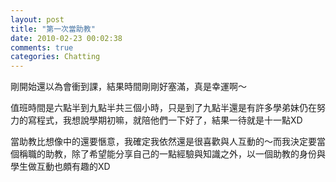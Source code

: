 ```yaml
---
layout: post
title: "第一次當助教"
date: 2010-02-23 00:02:38
comments: true
categories: Chatting
---
```

<p>剛開始還以為會衝到課，結果時間剛剛好塞滿，真是幸運啊～</p><p>值班時間是六點半到九點半共三個小時，只是到了九點半還是有許多學弟妹仍在努力的寫程式，我想說學期初嘛，就陪他們一下好了，結果一待就是十一點XD</p><p>當助教比想像中的還要愜意，我確定我依然還是很喜歡與人互動的～而我決定要當個稱職的助教，除了希望能分享自己的一點經驗與知識之外，以一個助教的身份與學生做互動也頗有趣的XD</p>
